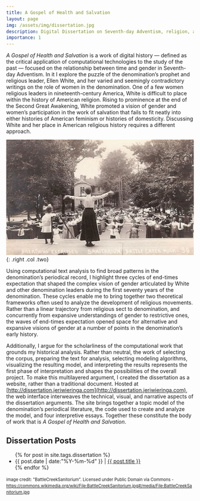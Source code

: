 ```yaml
---
title: A Gospel of Health and Salvation
layout: page
img: /assets/img/dissertation.jpg
description: Digital Dissertation on Seventh-day Adventism, religion, and gender in American culture.
importance: 1
---
```

*A Gospel of Health and Salvation* is a work of digital history — defined as the critical application of computational technologies to the study of the past — focused on the relationship between time and gender in Seventh-day Adventism. In it I explore the puzzle of the denomination’s prophet and religious leader, Ellen White, and her varied and seemingly contradictory writings on the role of women in the denomination. One of a few women religious leaders in nineteenth-century America, White is difficult to place within the history of American religion. Rising to prominence at the end of the Second Great Awakening, White promoted a vision of gender and women’s participation in the work of salvation that fails to fit neatly into either histories of American feminism or histories of domesticity. Discussing White and her place in American religious history requires a different approach.

![Woman leading rows of guests in exercises outside of the Battle Creek Sanitarium](/assets/img/dissertation.jpg){: .right .col .two}

Using computational text analysis to find broad patterns in the denomination’s periodical record, I highlight three cycles of end-times expectation that shaped the complex vision of gender articulated by White and other denomination leaders during the first seventy years of the denomination. These cycles enable me to bring together two theoretical frameworks often used to analyze the development of religious movements. Rather than a linear trajectory from religious sect to denomination, and concurrently from expansive understandings of gender to restrictive ones, the waves of end-times expectation opened space for alternative and expansive visions of gender at a number of points in the denomination’s early history.

Additionally, I argue for the scholarliness of the computational work that grounds my historical analysis. Rather than neutral, the work of selecting the corpus, preparing the text for analysis, selecting modeling algorithms, visualizing the resulting model, and interpreting the results represents the first phase of interpretation and shapes the possibilities of the overall project. To make this multilayered argument, I created the dissertation as a website, rather than a traditional document. Hosted at [http://dissertation.jeriwieringa.com](http://dissertation.jeriwieringa.com), the web interface interweaves the technical, visual, and narrative aspects of the dissertation arguments. The site brings together a topic model of the denomination’s periodical literature, the code used to create and analyze the model, and four interpretive essays. Together these constitute the body of work that is *A Gospel of Health and Salvation*.

## Dissertation Posts

<ul class="posts">
{% for post in site.tags.dissertation %}
  <div class="post_info">
    <li>
         <span>{{ post.date | date:"%Y-%m-%d" }}</span> | <a href="{{ post.url }}">{{ post.title }}</a>
    </li>
    </div>
  {% endfor %}
</ul>


<span style="font-size:.8em">image credit: "BattleCreekSanitorium". Licensed under Public Domain via Commons - 
<a href="https://commons.wikimedia.org/wiki/File:BattleCreekSanitorium.jpg#/media/File:BattleCreekSanitorium.jpg">https://commons.wikimedia.org/wiki/File:BattleCreekSanitorium.jpg#/media/File:BattleCreekSanitorium.jpg</a></span>



